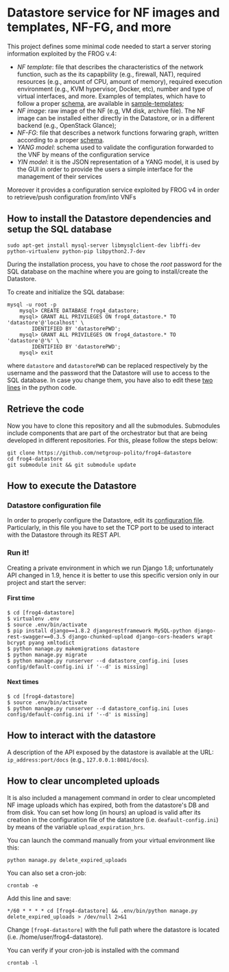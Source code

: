 # Datastore service for NF images and templates, NF-FG, and more

This project defines some minimal code needed to start a server storing information exploited by the FROG v.4:
* *NF template*: file that describes the characteristics of the network function, such as the its capapbility (e.g., firewall, NAT), required resources (e.g., amount of CPU, amount of memory), required execution environment (e.g., KVM hypervisor, Docker, etc), number and type of virtual interfaces, and more. Examples of templates, which have to follow a proper [schema](https://github.com/netgroup-polito/vnf-template-library/blob/master/schema.json), are available in [sample-templates](./sample-templates);
* *NF image*: raw image of the NF (e.g, VM disk, archive file). The NF image can be installed either directly in the Datastore, or in a different backend (e.g., OpenStack Glance);
* *NF-FG*: file that describes a network functions forwaring graph, written according to a proper [schema](https://github.com/netgroup-polito/nffg-library/blob/master/schema.json).
* *YANG model*: schema used to validate the configuration forwarded to the VNF by means of the configuration service
* *YIN model*: it is the JSON representation of a YANG model, it is used by the GUI in order to provide the users a simple interface for the management of their services

Moreover it provides a configuration service exploited by FROG v4 in order to retrieve/push configuration from/into VNFs

## How to install the Datastore dependencies and setup the SQL database

	sudo apt-get install mysql-server libmysqlclient-dev libffi-dev python-virtualenv python-pip libpython2.7-dev
	
During the installation process, you have to chose the *root* password for the SQL database on the machine where you are going to install/create the Datastore.

To create and initialize the SQL database:

	mysql -u root -p
        mysql> CREATE DATABASE frog4_datastore;
        mysql> GRANT ALL PRIVILEGES ON frog4_datastore.* TO 'datastore'@'localhost' \
            IDENTIFIED BY 'datastorePWD';
        mysql> GRANT ALL PRIVILEGES ON frog4_datastore.* TO 'datastore'@'%' \
            IDENTIFIED BY 'datastorePWD';
        mysql> exit
	
where `datastore` and `datastorePWD` can be replaced respectively by the username and the password that the Datastore will use to access to the SQL database. In case you change them, you have also to edit these [two lines](https://github.com/netgroup-polito/frog4-datastore/blob/master/datastore_main/settings.py#L71-L72) in the python code.

## Retrieve the code

Now you have to clone this repository and all the submodules. Submodules include components that are part of the orchestrator but that are being developed in different repositories. For this, please follow the steps below:

    git clone https://github.com/netgroup-polito/frog4-datastore
    cd frog4-datastore
    git submodule init && git submodule update

## How to execute the Datastore

### Datastore configuration file

In order to properly configure the Datastore, edit its [configuration file](https://github.com/netgroup-polito/frog4-datastore/blob/master/config/default-config.ini). Particularly, in this file you have to set the TCP port to be used to interact with the Datastore through its REST API.

### Run it!

Creating a private environment in which we run Django 1.8; unfortunately API changed in 1.9, hence it is better to use this specific version only in our project and start the server:

#### First time

	$ cd [frog4-datastore]
	$ virtualenv .env
	$ source .env/bin/activate
	$ pip install django==1.8.2 djangorestframework MySQL-python django-rest-swagger==0.3.5 django-chunked-upload django-cors-headers wrapt bcrypt pyang xmltodict
	$ python manage.py makemigrations datastore
	$ python manage.py migrate
	$ python manage.py runserver --d datastore_config.ini [uses config/default-config.ini if '--d' is missing]

#### Next times 

	$ cd [frog4-datastore]
	$ source .env/bin/activate
	$ python manage.py runserver --d datastore_config.ini [uses config/default-config.ini if '--d' is missing]

## How to interact with the datastore

A description of the API exposed by the datastore is available at the URL: `ip_address:port/docs` (e.g., `127.0.0.1:8081/docs`).

## How to clear uncompleted uploads

It is also included a management command in order to clear uncompleted NF image uploads which has expired, both from the datastore's DB and from disk. You can set how long (in hours) an upload is valid after its creation in the configuration file of the datastore (i.e. ``deafault-config.ini``) by means of the variable ``upload_expiration_hrs``.
 
You can launch the command manually from your virtual environment like this:

    python manage.py delete_expired_uploads

You can also set a cron-job:

    crontab -e

Add this line and save:

    */60 * * * * cd [frog4-datastore] && .env/bin/python manage.py delete_expired_uploads > /dev/null 2>&1

Change ``[frog4-datastore]`` with the full path where the datastore is located (i.e. /home/user/frog4-datastore).

You can verify if your cron-job is installed with the command

    crontab -l

